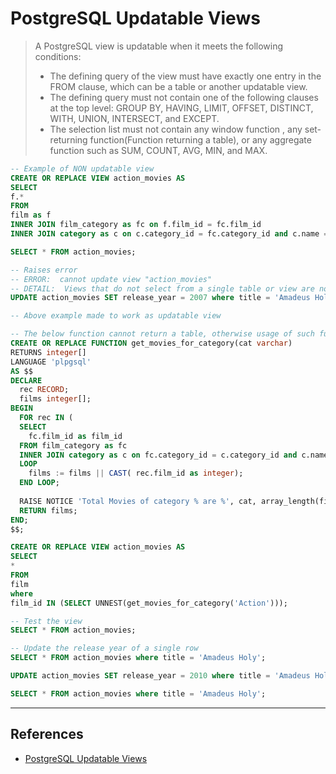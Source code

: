# PostgreSQL Updatable Views

>A PostgreSQL view is updatable when it meets the following conditions:
>
> * The defining query of the view must have exactly one entry in the FROM clause, which can be a table or another updatable view.
> * The defining query must not contain one of the following clauses at the top level: GROUP BY, HAVING, LIMIT, OFFSET, DISTINCT, WITH, UNION, INTERSECT, and EXCEPT.
> * The selection list must not contain any window function , any set-returning function(Function returning a table), or any aggregate function such as SUM, COUNT, AVG, MIN, and MAX.

```SQL
-- Example of NON updatable view
CREATE OR REPLACE VIEW action_movies AS
SELECT
f.*
FROM
film as f
INNER JOIN film_category as fc on f.film_id = fc.film_id
INNER JOIN category as c on c.category_id = fc.category_id and c.name = 'Action';

SELECT * FROM action_movies;

-- Raises error
-- ERROR:  cannot update view "action_movies"
-- DETAIL:  Views that do not select from a single table or view are not automatically updatable.
UPDATE action_movies SET release_year = 2007 where title = 'Amadeus Holy';
```

```SQL
-- Above example made to work as updatable view

-- The below function cannot return a table, otherwise usage of such function in the view violates the condition 3(cannot use a set returning function)
CREATE OR REPLACE FUNCTION get_movies_for_category(cat varchar)
RETURNS integer[]
LANGUAGE 'plpgsql'
AS $$
DECLARE
  rec RECORD;
  films integer[];
BEGIN
  FOR rec IN (
  SELECT
    fc.film_id as film_id
  FROM film_category as fc
  INNER JOIN category as c on fc.category_id = c.category_id and c.name = cat)
  LOOP
    films := films || CAST( rec.film_id as integer);
  END LOOP;
  
  RAISE NOTICE 'Total Movies of category % are %', cat, array_length(films, 1);
  RETURN films;
END;
$$;

CREATE OR REPLACE VIEW action_movies AS
SELECT
*
FROM
film
where
film_id IN (SELECT UNNEST(get_movies_for_category('Action')));

-- Test the view
SELECT * FROM action_movies;

-- Update the release year of a single row
SELECT * FROM action_movies where title = 'Amadeus Holy';

UPDATE action_movies SET release_year = 2010 where title = 'Amadeus Holy';

SELECT * FROM action_movies where title = 'Amadeus Holy';
```

---

## References

* [PostgreSQL Updatable Views](https://www.postgresqltutorial.com/postgresql-updatable-views/)
